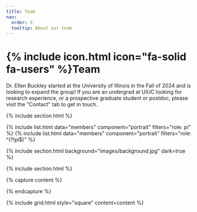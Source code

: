 ```yaml
---
title: Team
nav:
  order: 3
  tooltip: About our team
---
```


# {% include icon.html icon="fa-solid fa-users" %}Team

Dr. Ellen Buckley started at the University of Illinois in the Fall of 2024 and is looking to expand the group! If you are an undergrad at UIUC looking for research experience, or a prospective graduate student or postdoc, please visit the "Contact" tab to get in touch.

{% include section.html %}

{% include list.html data="members" component="portrait" filters="role: pi" %}
{% include list.html data="members" component="portrait" filters="role: ^(?!pi$)" %}

{% include section.html background="images/background.jpg" dark=true %}

<!-- Lorem ipsum dolor sit amet, consectetur adipiscing elit, sed do eiusmod tempor
incididunt ut labore et dolore magna aliqua. Ut enim ad minim veniam, quis
nostrud exercitation ullamco laboris nisi ut aliquip ex ea commodo consequat.-->

{% include section.html %}

{% capture content %}

<!-- {% include figure.html image="images/marvin" %}-->
<!-- {% include figure.html image="images/marvin" %}-->
<!-- {% include figure.html image="images/marvin" %}-->

{% endcapture %}

{% include grid.html style="square" content=content %}
